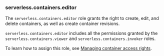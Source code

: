 ### serverless.containers.editor

The `serverless.containers.editor` role grants the right to create, edit, and delete containers, as well as create container revisions.

`serverless.containers.editor` includes all the permissions granted by the `serverless.containers.viewer` and `serverless.containers.invoker` roles.

To learn how to assign this role, see [Managing container access rights](../serverless-containers/operations/access-rights.md).


